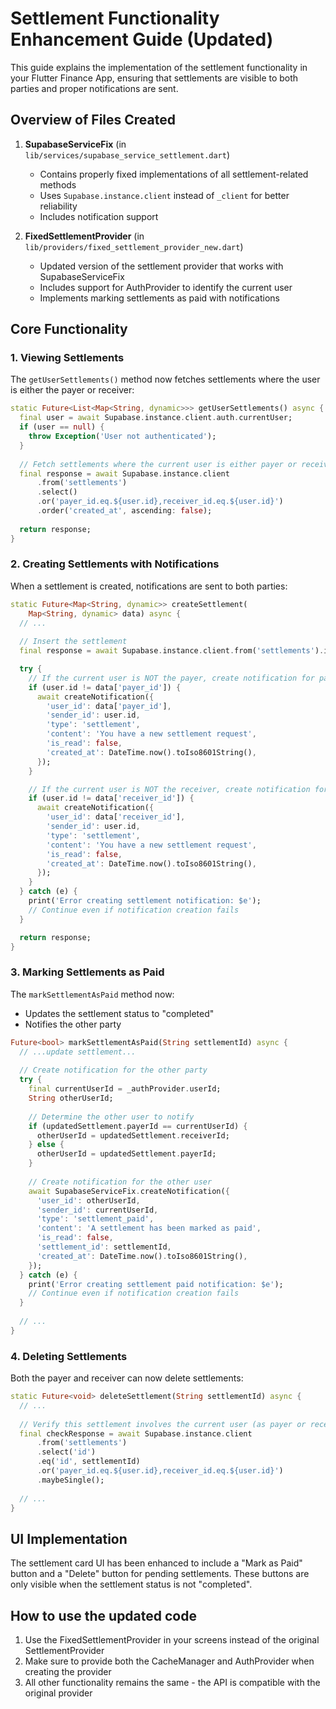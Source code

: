 # Settlement Functionality Enhancement Guide (Updated)

This guide explains the implementation of the settlement functionality in your Flutter Finance App, ensuring that settlements are visible to both parties and proper notifications are sent.

## Overview of Files Created

1. **SupabaseServiceFix** (in `lib/services/supabase_service_settlement.dart`)
   - Contains properly fixed implementations of all settlement-related methods
   - Uses `Supabase.instance.client` instead of `_client` for better reliability
   - Includes notification support

2. **FixedSettlementProvider** (in `lib/providers/fixed_settlement_provider_new.dart`)
   - Updated version of the settlement provider that works with SupabaseServiceFix
   - Includes support for AuthProvider to identify the current user
   - Implements marking settlements as paid with notifications

## Core Functionality

### 1. Viewing Settlements
The `getUserSettlements()` method now fetches settlements where the user is either the payer or receiver:
```dart
static Future<List<Map<String, dynamic>>> getUserSettlements() async {
  final user = await Supabase.instance.client.auth.currentUser;
  if (user == null) {
    throw Exception('User not authenticated');
  }
  
  // Fetch settlements where the current user is either payer or receiver
  final response = await Supabase.instance.client
      .from('settlements')
      .select()
      .or('payer_id.eq.${user.id},receiver_id.eq.${user.id}')
      .order('created_at', ascending: false);
  
  return response;
}
```

### 2. Creating Settlements with Notifications
When a settlement is created, notifications are sent to both parties:
```dart
static Future<Map<String, dynamic>> createSettlement(
    Map<String, dynamic> data) async {
  // ...
  
  // Insert the settlement
  final response = await Supabase.instance.client.from('settlements').insert(data).select().single();

  try {
    // If the current user is NOT the payer, create notification for payer
    if (user.id != data['payer_id']) {
      await createNotification({
        'user_id': data['payer_id'],
        'sender_id': user.id,
        'type': 'settlement',
        'content': 'You have a new settlement request',
        'is_read': false,
        'created_at': DateTime.now().toIso8601String(),
      });
    }

    // If the current user is NOT the receiver, create notification for receiver
    if (user.id != data['receiver_id']) {
      await createNotification({
        'user_id': data['receiver_id'],
        'sender_id': user.id,
        'type': 'settlement',
        'content': 'You have a new settlement request',
        'is_read': false,
        'created_at': DateTime.now().toIso8601String(),
      });
    }
  } catch (e) {
    print('Error creating settlement notification: $e');
    // Continue even if notification creation fails
  }

  return response;
}
```

### 3. Marking Settlements as Paid
The `markSettlementAsPaid` method now:
- Updates the settlement status to "completed"
- Notifies the other party
```dart
Future<bool> markSettlementAsPaid(String settlementId) async {
  // ...update settlement...
  
  // Create notification for the other party
  try {
    final currentUserId = _authProvider.userId;
    String otherUserId;
    
    // Determine the other user to notify
    if (updatedSettlement.payerId == currentUserId) {
      otherUserId = updatedSettlement.receiverId;
    } else {
      otherUserId = updatedSettlement.payerId;
    }
    
    // Create notification for the other user
    await SupabaseServiceFix.createNotification({
      'user_id': otherUserId,
      'sender_id': currentUserId,
      'type': 'settlement_paid',
      'content': 'A settlement has been marked as paid',
      'is_read': false,
      'settlement_id': settlementId,
      'created_at': DateTime.now().toIso8601String(),
    });
  } catch (e) {
    print('Error creating settlement paid notification: $e');
    // Continue even if notification creation fails
  }
  
  // ...
}
```

### 4. Deleting Settlements
Both the payer and receiver can now delete settlements:
```dart
static Future<void> deleteSettlement(String settlementId) async {
  // ...
  
  // Verify this settlement involves the current user (as payer or receiver)
  final checkResponse = await Supabase.instance.client
      .from('settlements')
      .select('id')
      .eq('id', settlementId)
      .or('payer_id.eq.${user.id},receiver_id.eq.${user.id}')
      .maybeSingle();
      
  // ...
}
```

## UI Implementation

The settlement card UI has been enhanced to include a "Mark as Paid" button and a "Delete" button for pending settlements. These buttons are only visible when the settlement status is not "completed".

## How to use the updated code

1. Use the FixedSettlementProvider in your screens instead of the original SettlementProvider
2. Make sure to provide both the CacheManager and AuthProvider when creating the provider
3. All other functionality remains the same - the API is compatible with the original provider
